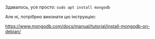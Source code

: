 Здавалось, усе просто: `sudo apt install mongodb`

Але ні, потрібрно виконати цю інструкцію:

https://www.mongodb.com/docs/manual/tutorial/install-mongodb-on-debian/
